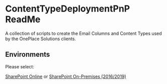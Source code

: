 # ContentTypeDeploymentPnP ReadMe

A collection of scripts to create the Email Columns and Content Types used by the OnePlace Solutions clients.

## Environments

Please select:

[SharePoint Online](./SharePoint%20Online) or [SharePoint On-Premises (2016/2019)](./SharePoint%20On-Premise)
